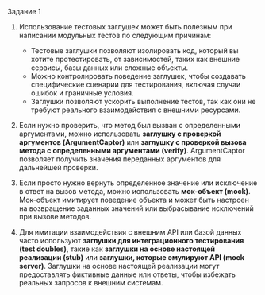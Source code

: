 Задание 1
1) Использование тестовых заглушек может быть полезным при написании модульных тестов по следующим причинам:

   - Тестовые заглушки позволяют изолировать код, который вы хотите протестировать, от зависимостей, таких как внешние сервисы, базы данных или сложные объекты.
   - Можно контролировать поведение заглушек, чтобы создавать специфические сценарии для тестирования, включая случаи ошибок и граничные условия.
   - Заглушки позволяют ускорить выполнение тестов, так как они не требуют реального взаимодействия с внешними ресурсами.

2) Если нужно проверить, что метод был вызван с определенными аргументами, можно использовать **заглушку с проверкой аргументов (ArgumentCaptor)** или **заглушку с проверкой вызова метода с определенными аргументами (verify)**. 
ArgumentCaptor позволяет получить значения переданных аргументов для дальнейшей проверки.

3) Если просто нужно вернуть определенное значение или исключение в ответ на вызов метода, можно использовать **мок-объект (mock)**. 
Мок-объект имитирует поведение объекта и может быть настроен на возвращение заданных значений или выбрасывание исключений при вызове методов.

4) Для имитации взаимодействия с внешним API или базой данных часто используют **заглушки для интеграционного тестирования (test doubles)**, такие как **заглушки на основе настоящей реализации (stub)** или **заглушки, которые эмулируют API (mock server)**. 
Заглушки на основе настоящей реализации могут предоставлять фиктивные данные или ответы, чтобы избежать реальных запросов к внешним системам.

